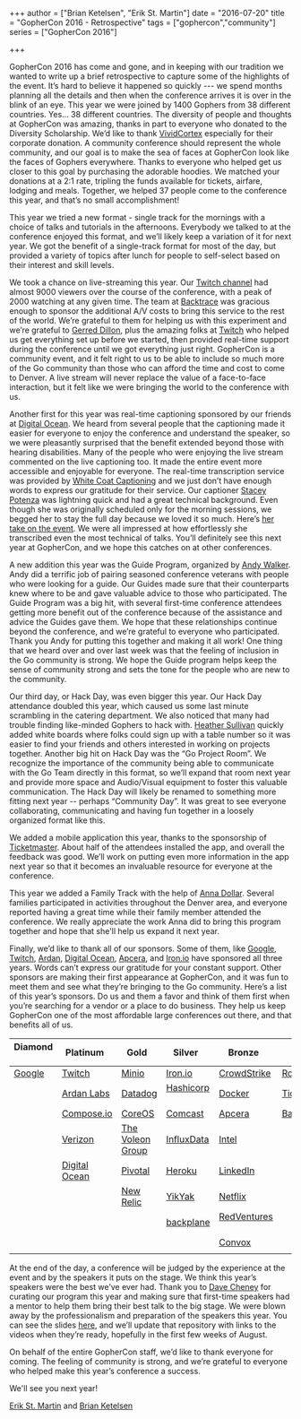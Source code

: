 +++
author = ["Brian Ketelsen", "Erik St. Martin"]
date = "2016-07-20"
title = "GopherCon 2016 - Retrospective"
tags = ["gophercon","community"]
series = ["GopherCon 2016"]

+++

GopherCon 2016 has come and gone, and in keeping with our tradition we wanted to write up a brief retrospective to capture some of the highlights of the event.  It’s hard to believe it happened so quickly --- we spend months planning all the details and then when the conference arrives it is over in the blink of an eye.  This year we were joined by 1400 Gophers from 38 different countries.  Yes… 38 different countries.  The diversity of people and thoughts at GopherCon was amazing, thanks in part to everyone who donated to the Diversity Scholarship.  We’d like to thank [VividCortex](https://www.vividcortex.com/) especially for their corporate donation.  A community conference should represent the whole community, and our goal is to make the sea of faces at GopherCon look like the faces of Gophers everywhere.  Thanks to everyone who helped get us closer to this goal by purchasing the adorable hoodies.  We matched your donations at a 2:1 rate, tripling the funds available for tickets, airfare, lodging and meals. Together, we helped 37 people come to the conference this year, and that’s no small accomplishment!

This year we tried a new format - single track for the mornings with a choice of talks and tutorials in the afternoons.  Everybody we talked to at the conference enjoyed this format, and we’ll likely keep a variation of it for next year.  We got the benefit of a single-track format for most of the day, but provided a variety of topics after lunch for people to self-select based on their interest and skill levels.

We took a chance on live-streaming this year.  Our [Twitch channel](https://www.twitch.tv/gophercon) had almost 9000 viewers over the course of the conference, with a peak of 2000 watching at any given time.  The team at [Backtrace](https://www.backtrace.io/) was gracious enough to sponsor the additional A/V costs to bring this service to the rest of the world.  We’re grateful to them for helping us with this experiment and we’re grateful to [Gerred Dillon](https://twitter.com/justicefries), plus the amazing folks at [Twitch](http://www.twitch.tv) who helped us get everything set up before we started, then provided real-time support during the conference until we got everything just right.  GopherCon is a community event, and it felt right to us to be able to include so much more of the Go community than those who can afford the time and cost to come to Denver.  A live stream will never replace the value of a face-to-face interaction, but it felt like we were bringing the world to the conference with us.  

Another first for this year was real-time captioning sponsored by our friends at [Digital Ocean](http://www.digitalocean.com).  We heard from several people that the captioning made it easier for everyone to enjoy the conference and understand the speaker, so we were pleasantly surprised that the benefit extended beyond those with hearing disabilities. Many of the people who were enjoying the live stream commented on the live captioning too.  It made the entire event more accessible and enjoyable for everyone.  The real-time transcription service was provided by [White Coat Captioning](http://whitecoatcaptioning.com) and we just don’t have enough words to express our gratitude for their service.  Our captioner [Stacey Potenza](http://www.twitter.com/smiley845) was lightning quick and had a great technical background. Even though she was originally scheduled only for the morning sessions, we begged her to stay the full day because we loved it so much.  Here’s [her take on the event](https://storify.com/whitecoatcapxg/gophercon-2016-57862d7dbcf2a9665c234aa7). We were all impressed at how effortlessly she transcribed even the most technical of talks.  You’ll definitely see this next year at GopherCon, and we hope this catches on at other conferences. 

A new addition this year was the Guide Program, organized by [Andy Walker](http://twitter.com/alaskacodes).  Andy did a terrific job of pairing seasoned conference veterans with people who were looking for a guide.  Our Guides made sure that their counterparts knew where to be and gave valuable advice to those who participated.  The Guide Program was a big hit, with several first-time conference attendees getting more benefit out of the conference because of the assistance and advice the Guides gave them.  We hope that these relationships continue beyond the conference, and we’re grateful to everyone who participated.  Thank you Andy for putting this together and making it all work!  One thing that we heard over and over last week was that the feeling of inclusion in the Go community is strong.  We hope the Guide program helps keep the sense of community strong and sets the tone for the people who are new to the community.

Our third day, or Hack Day, was even bigger this year.  Our Hack Day attendance doubled this year, which caused us some last minute scrambling in the catering department.  We also noticed that many had trouble finding like-minded Gophers to hack with.  [Heather Sullivan](https://www.twitter.com/convdesigns) quickly added white boards where folks could sign up with a table number so it was easier to find your friends and others interested in working on projects together.  Another big hit on Hack Day was the “Go Project Room”.  We recognize the importance of the community being able to communicate with the Go Team directly in this format, so we’ll expand that room next year and provide more space and Audio/Visual equipment to foster this valuable communication.  The Hack Day will likely be renamed to something more fitting next year -- perhaps “Community Day”.  It was great to see everyone collaborating, communicating and having fun together in a loosely organized format like this.

We added a mobile application this year, thanks to the sponsorship of [Ticketmaster](http://www.ticketmaster.com).  About half of the attendees installed the app, and overall the feedback was good.  We’ll work on putting even more information in the app next year so that it becomes an invaluable resource for everyone at the conference. 

This year we added a Family Track with the help of [Anna Dollar](https://twitter.com/annadollar).  Several families participated in activities throughout the Denver area, and everyone reported having a great time while their family member attended the conference.  We really appreciate the work Anna did to bring this program together and hope that she'll help us expand it next year.

Finally, we’d like to thank all of our sponsors.  Some of them, like [Google](http://www.google.com), [Twitch](http://twitch.tv), [Ardan](http://www.ardanlabs.com), [Digital Ocean](http://www.digitalocean.com), [Apcera](http://www.apcera.com), and [Iron.io](http://iron.io) have sponsored all three years.  Words can’t express our gratitude for your constant support.  Other sponsors are making their first appearance at GopherCon, and it was fun to meet them and see what they’re bringing to the Go community.  Here’s a list of this year’s sponsors.  Do us and them a favor and think of them first when you’re searching for a vendor or a place to do business.  They help us keep GopherCon one of the most affordable large conferences out there, and that benefits all of us.



|Diamond &nbsp;|Platinum &nbsp;|Gold &nbsp;|Silver &nbsp;|Bronze &nbsp;|Other &nbsp;|
|---|---|---|---|---|---|
|[Google](http://www.google.com) | [Twitch](http://twitch.tv)  | [Minio](https://minio.io)  |  [Iron.io](http://iron.io) | [CrowdStrike](http://www.crowdstrike.com)  | [Rollbar](http://www.rollbar.com)  |
|   | [Ardan Labs](http://www.ardanlabs.com)  | [Datadog](http://www.datadoghq.com)  | [Hashicorp](http://www.hashicorp.com) &nbsp; | [Docker](http://www.docker.io)  | [Ticketmaster](http://www.ticketmaster.com)  |
|   | [Compose.io](http://compose.io)  | [CoreOS](http://www.coreos.com)  | [Comcast](http://www.comcast.com)  |  [Apcera](http://www.apcera.com) | [Backtrace](http://www.backtrace.io)  |
|   | [Verizon](http://www.verizon.com) | [The Voleon Group](http://voleon.com) &nbsp; | [InfluxData](http://www.influxdata.com)  | [Intel](http://www.intel.com)  |   |
|   | [Digital Ocean](http://www.digitalocean.com) &nbsp;| [Pivotal](http://www.pivotal.io)  |  [Heroku](http://www.heroku.com) | [LinkedIn](http://www.linkedin.com)  |   |
|   |   | [New Relic](http://www.newrelic.com)  | [YikYak](http://www.yikyakapp.com)  | [Netflix](http://www.netflix.com)  |   |
|   |   |   |  [backplane](http://backplane.io) | [RedVentures](http://www.redventures.com) &nbsp; |   |
|   | |   |   | [Convox](http://convox.com)  |   |
|   |  |   |   |  |   |


At the end of the day, a conference will be judged by the experience at the event and by the speakers it puts on the stage.  We think this year’s speakers were the best we’ve ever had.  Thank you to [Dave Cheney](http://www.twitter.com/davecheney) for curating our program this year and making sure that first-time speakers had a mentor to help them bring their best talk to the big stage.  We were blown away by the professionalism and preparation of the speakers this year.  You can see the slides [here](http://github.com/gophercon/2016-talks), and we’ll update that repository with links to the videos when they’re ready, hopefully in the first few weeks of August.  

On behalf of the entire GopherCon staff, we’d like to thank everyone for coming.  The feeling of community is strong, and we’re grateful to everyone who helped make this year’s conference a success.

We'll see you next year!

[Erik St. Martin](http://www.twitter.com/erikstmartin) and 
[Brian Ketelsen](http://www.twitter.com/bketelsen)
